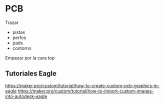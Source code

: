 # PCB

Trazar
- pistas
- perfos
- pads
- contorno

Empezar por la cara top

## Tutoriales Eagle
https://maker.pro/custom/tutorial/how-to-create-custom-pcb-graphics-in-eagle
https://maker.pro/custom/tutorial/how-to-import-custom-images-into-autodesk-eagle

